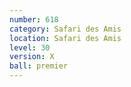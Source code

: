 ```yaml
---
number: 618
category: Safari des Amis
location: Safari des Amis
level: 30
version: X
ball: premier
---
```

